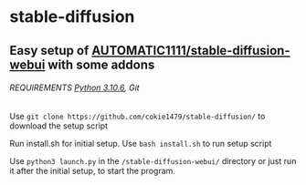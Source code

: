 # stable-diffusion
## Easy setup of [AUTOMATIC1111/stable-diffusion-webui](https://github.com/AUTOMATIC1111/stable-diffusion-webui) with some addons

###### REQUIREMENTS [Python 3.10.6](https://www.python.org/downloads/), Git

Use ```git clone https://github.com/cokie1479/stable-diffusion/``` to download the setup script

Run install.sh for initial setup.  Use ```bash install.sh``` to run setup script

Use ```python3 launch.py``` in the ```/stable-diffusion-webui/``` directory or just run it after the initial setup, to start the program.
